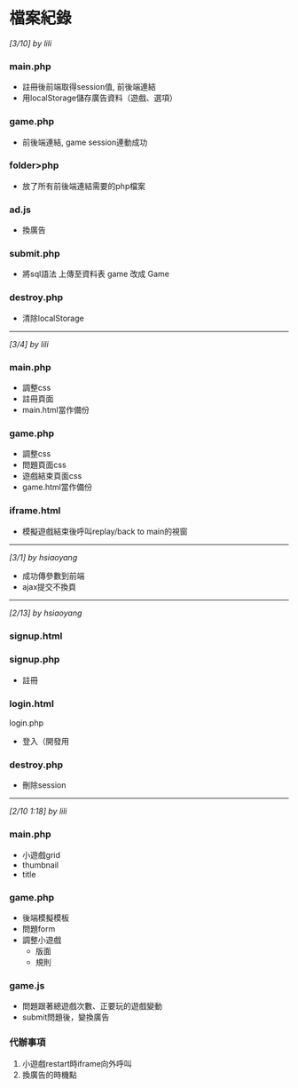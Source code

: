 # 檔案紀錄
*[3/10] by lili*
### main.php
+ 註冊後前端取得session值, 前後端連結
+ 用localStorage儲存廣告資料（遊戲、選項）

### game.php
+ 前後端連結, game session連動成功

### folder>php
+ 放了所有前後端連結需要的php檔案

### ad.js
+ 換廣告

### submit.php
+ 將sql語法 上傳至資料表 game 改成 Game

### destroy.php
+ 清除localStorage
---
*[3/4] by lili*
### main.php
+ 調整css
+ 註冊頁面
+ main.html當作備份

### game.php
+ 調整css
+ 問題頁面css
+ 遊戲結束頁面css
+ game.html當作備份

### iframe.html
+ 模擬遊戲結束後呼叫replay/back to main的視窗
---
*[3/1] by hsiaoyang*
+ 成功傳參數到前端
+ ajax提交不換頁
---
*[2/13] by hsiaoyang*
### signup.html
### signup.php
+ 註冊

### login.html
login.php
+ 登入（開發用

### destroy.php
+ 刪除session
---
*[2/10 1:18] by lili*
### main.php
+ 小遊戲grid
+ thumbnail
+ title

### game.php
+ 後端模擬模板
+ 問題form
+ 調整小遊戲
    +  版面
    + 規則

### game.js
+ 問題跟著總遊戲次數、正要玩的遊戲變動
+ submit問題後，變換廣告

### 代辦事項
1. 小遊戲restart時iframe向外呼叫
2. 換廣告的時機點
